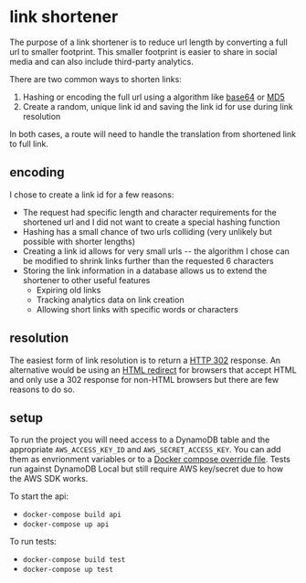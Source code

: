 # link shortener

The purpose of a link shortener is to reduce url length by converting a full url to smaller footprint. This smaller footprint is easier to share in social media and can also include third-party analytics.

There are two common ways to shorten links:

1. Hashing or encoding the full url using a algorithm like [base64](https://en.wikipedia.org/wiki/Base64) or [MD5](https://en.wikipedia.org/wiki/MD5)
2. Create a random, unique link id and saving the link id for use during link resolution

In both cases, a route will need to handle the translation from shortened link to full link.

## encoding

I chose to create a link id for a few reasons:

* The request had specific length and character requirements for the shortened url and I did not want to create a special hashing function
* Hashing has a small chance of two urls colliding (very unlikely but possible with shorter lengths)
* Creating a link id allows for very small urls -- the algorithm I chose can be modified to shrink links further than the requested 6 characters
* Storing the link information in a database allows us to extend the shortener to other useful features
  * Expiring old links
  * Tracking analytics data on link creation
  * Allowing short links with specific words or characters

## resolution

The easiest form of link resolution is to return a [HTTP 302](https://en.wikipedia.org/wiki/HTTP_302) response. An alternative would be using an [HTML redirect](https://stackoverflow.com/q/5411538/207247) for browsers that accept HTML and only use a 302 response for non-HTML browsers but there are few reasons to do so.

## setup

To run the project you will need access to a DynamoDB table and the appropriate `AWS_ACCESS_KEY_ID` and `AWS_SECRET_ACCESS_KEY`. You can add them as envrionment variables or to a [Docker compose override file](https://docs.docker.com/compose/extends/#understanding-multiple-compose-files). Tests run against DynamoDB Local but still require AWS key/secret due to how the AWS SDK works.

To start the api:

* `docker-compose build api`
* `docker-compose up api`

To run tests:

* `docker-compose build test`
* `docker-compose up test`
